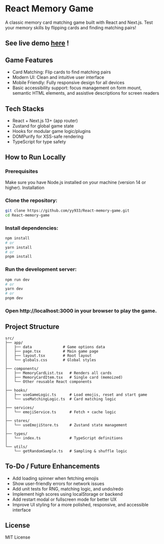 # React Memory Game
A classic memory card matching game built with React and Next.js. Test your memory skills by flipping cards and finding matching pairs!

## See live demo [here](https://react-memory-game-jade-eight.vercel.app/) !

## Game Features

* Card Matching: Flip cards to find matching pairs
* Modern UI: Clean and intuitive user interface
* Mobile Friendly: Fully responsive design for all devices
* Basic accessibility support: focus management on form mount, semantic HTML elements, and assistive descriptions for screen readers

##  Tech Stacks
- React + Next.js 13+ (app router)
- Zustand for global game state
- Hooks for modular game logic/plugins
- DOMPurify for XSS-safe rendering
- TypeScript for type safety

##  How to Run Locally
### Prerequisites
Make sure you have Node.js installed on your machine (version 14 or higher).
Installation

### Clone the repository:

```bash
git clone https://github.com/yy933/React-memory-game.git
cd React-memory-game
```

### Install dependencies:

```bash
npm install
# or
yarn install
# or
pnpm install
```

### Run the development server:

```bash
npm run dev
# or
yarn dev
# or
pnpm dev
```

### Open http://localhost:3000 in your browser to play the game.

## Project Structure
```
src/
├── app/
│   ├── data              # Game options data
│   ├── page.tsx          # Main game page
│   ├── layout.tsx        # Root layout
│   └── globals.css       # Global styles
│
├── components/
│   ├── MemoryCardList.tsx   # Renders all cards
│   ├── MemoryCardItem.tsx   # Single card (memoized)
│   └── Other reusable React components
│
├── hooks/
│   ├── useGameLogic.ts      # Load emojis, reset and start game
│   └── useMatchingLogic.ts  # Card matching logic
│
├── services/
│   └── emojiService.ts      # Fetch + cache logic
│   
├── stores/
│   └── useEmojiStore.ts     # Zustand state management
│
├── types/
│   └── index.ts             # TypeScript definitions
│
└── utils/
    └── getRandomSample.ts   # Sampling & shuffle logic
```


## To-Do / Future Enhancements
- Add loading spinner when fetching emojis
- Show user-friendly errors for network issues
- Add unit tests for RNG, matching logic, and undo/redo
- Implement high scores using localStorage or backend
- Add restart modal or fullscreen mode for better UX
- Improve UI styling for a more polished, responsive, and accessible interface


## License
MIT License